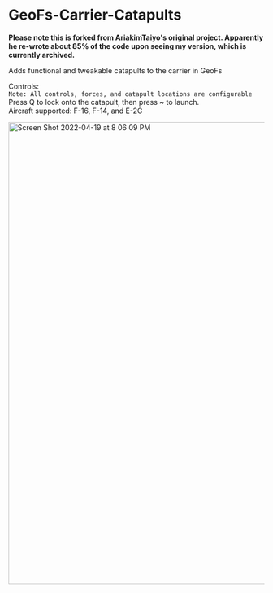 # GeoFs-Carrier-Catapults

**Please note this is forked from AriakimTaiyo's original project. Apparently he re-wrote about 85% of the code upon seeing my version, which is currently archived.**

Adds functional and tweakable catapults to the carrier in GeoFs

Controls:<br>
`Note: All controls, forces, and catapult locations are configurable`<br>
Press Q to lock onto the catapult, then press ~ to launch.<br>
Aircraft supported: F-16, F-14, and E-2C

<img width="909" alt="Screen Shot 2022-04-19 at 8 06 09 PM" src="https://user-images.githubusercontent.com/79466778/164122071-f2c88f14-a869-4815-96ba-d64bb98e949d.png">
